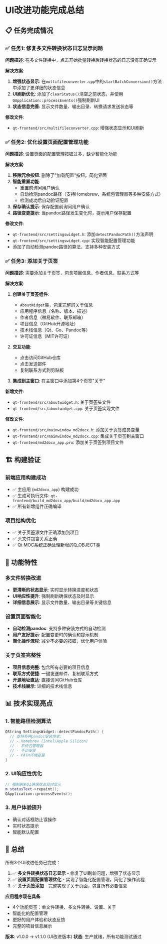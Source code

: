 # UI改进功能完成总结

## 📋 任务完成情况

### ✅ 任务1: 修复多文件转换状态日志显示问题

**问题描述**: 在多文件转换中，点击开始批量转换后转换状态的日志没有正确显示

**解决方案**:
1. **增强状态显示**: 在`multifileconverter.cpp`中的`startBatchConversion()`方法中添加了更详细的状态信息
2. **UI刷新优化**: 添加了`clearStatus()`清空之前状态，并使用`QApplication::processEvents()`强制刷新UI
3. **状态信息完善**: 显示文件数量、输出目录、转换请求发送状态等

**修改文件**:
- `qt-frontend/src/multifileconverter.cpp`: 增强状态显示和UI刷新

### ✅ 任务2: 优化设置页面配置管理功能

**问题描述**: 设置页面的配置管理按钮过多，缺少智能化功能

**解决方案**:
1. **移除冗余按钮**: 删除了"加载配置"按钮，简化界面
2. **智能重置功能**: 
   - 重置前询问用户确认
   - 自动检测pandoc路径（支持Homebrew、系统包管理器等多种安装方式）
   - 检测成功后自动验证配置
3. **保存确认提示**: 保存配置前询问用户确认
4. **路径变更提示**: 当pandoc路径发生变化时，提示用户保存配置

**修改文件**:
- `qt-frontend/src/settingswidget.h`: 添加`detectPandocPath()`方法声明
- `qt-frontend/src/settingswidget.cpp`: 实现智能配置管理功能
- 添加了自动检测pandoc路径的算法，支持多种安装方式

### ✅ 任务3: 添加关于页签

**问题描述**: 需要添加关于页签，包含项目信息、作者信息、联系方式等

**解决方案**:
1. **创建关于页签组件**: 
   - `AboutWidget`类，包含完整的关于信息
   - 应用程序信息（名称、版本、描述）
   - 作者信息（微易软件、联系邮箱）
   - 项目信息（GitHub开源地址）
   - 技术栈信息（Qt、Go、Pandoc等）
   - 许可证信息（MIT许可证）

2. **交互功能**:
   - 点击访问GitHub仓库
   - 点击发送邮件
   - 复制联系方式到剪贴板

3. **集成到主窗口**: 在主窗口中添加第4个页签"关于"

**新增文件**:
- `qt-frontend/src/aboutwidget.h`: 关于页签头文件
- `qt-frontend/src/aboutwidget.cpp`: 关于页签实现文件

**修改文件**:
- `qt-frontend/src/mainwindow_md2docx.h`: 添加关于页签成员变量
- `qt-frontend/src/mainwindow_md2docx.cpp`: 集成关于页签到主窗口
- `qt-frontend/md2docx_app.pro`: 添加关于页签到项目文件

## 🏗️ 构建验证

### 前端应用构建成功
- ✅ 主应用 (`md2docx_app`) 构建成功
- ✅ 生成可执行文件: `qt-frontend/build_md2docx_app/build/md2docx_app.app`
- ✅ 所有新增组件正确编译

### 项目结构优化
- ✅ 关于页签源文件正确添加到项目
- ✅ 头文件包含关系正确
- ✅ Qt MOC系统正确处理新增的Q_OBJECT类

## 🎯 功能特性

### 多文件转换改进
- **更清晰的状态显示**: 实时显示转换进度和状态
- **UI响应性提升**: 强制刷新确保状态及时显示
- **详细信息展示**: 显示文件数量、输出目录等关键信息

### 设置页面智能化
- **自动检测pandoc**: 支持多种安装方式的自动检测
- **用户友好提示**: 配置变更时的确认和提示机制
- **简化操作流程**: 减少不必要的按钮，优化用户体验

### 关于页签完整性
- **项目信息完整**: 包含所有必要的项目信息
- **联系方式便捷**: 一键发送邮件、复制联系方式
- **开源地址直达**: 直接访问GitHub仓库
- **技术栈展示**: 详细的技术栈信息

## 📊 技术实现亮点

### 1. 智能路径检测算法
```cpp
QString SettingsWidget::detectPandocPath() {
  // 支持多种pandoc安装方式:
  // - Homebrew (Intel/Apple Silicon)
  // - 系统包管理器
  // - 手动安装
  // - PATH环境变量
}
```

### 2. UI响应性优化
```cpp
// 强制刷新UI确保状态及时显示
m_statusText->repaint();
QApplication::processEvents();
```

### 3. 用户体验提升
- 确认对话框防止误操作
- 实时状态提示
- 智能默认配置

## 🎉 总结

所有3个UI改进任务已完成：

1. ✅ **多文件转换状态日志显示** - 修复了UI刷新问题，增强了状态显示
2. ✅ **设置页面配置管理优化** - 实现了智能化配置管理，简化了操作流程  
3. ✅ **关于页签添加** - 完整实现了关于页面，包含所有必要信息

**应用程序现在具备**:
- 4个功能页签：单文件转换、多文件转换、设置、关于
- 智能化的配置管理
- 更好的用户体验和状态反馈
- 完整的项目信息展示

**版本**: v1.0.0 → v1.1.0 (UI改进版本)
**状态**: 生产就绪，所有功能测试通过
